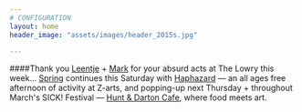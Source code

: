 ```yaml
---
# CONFIGURATION
layout: home
header_image: "assets/images/header_2015s.jpg"

---
```

####Thank you [Leentje](/current/2015-spring/vandecruys) + [Mark](/current/2015-spring/thomas) for your absurd acts at The Lowry this week… [Spring](/current/2015-spring) continues this Saturday with [Haphazard](/current/2015-haphazard) — an all ages free afternoon of activity at Z-arts, and popping-up next Thursday + throughout March's SICK! Festival — [Hunt & Darton Cafe](/current/2015-spring/h&d), where food meets art.
